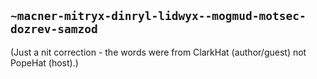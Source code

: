 ## `~macner-mitryx-dinryl-lidwyx--mogmud-motsec-dozrev-samzod`
(Just a nit correction - the words were from ClarkHat (author/guest) not PopeHat (host).)